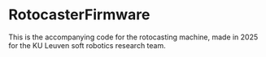 # RotocasterFirmware
This is the accompanying code for the rotocasting machine, made in 2025 for the KU Leuven soft robotics research team.
